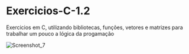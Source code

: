 # Exercicios-C-1.2
Exercicios em C, utilizando bibliotecas, funções, vetores e matrizes para trabalhar um pouco a lógica da progamação

![Screenshot_7](https://github.com/renanbreier/Exercicios-C-1.2/assets/97745189/e7359e76-bf36-4654-847a-c6cb0907a29c)
